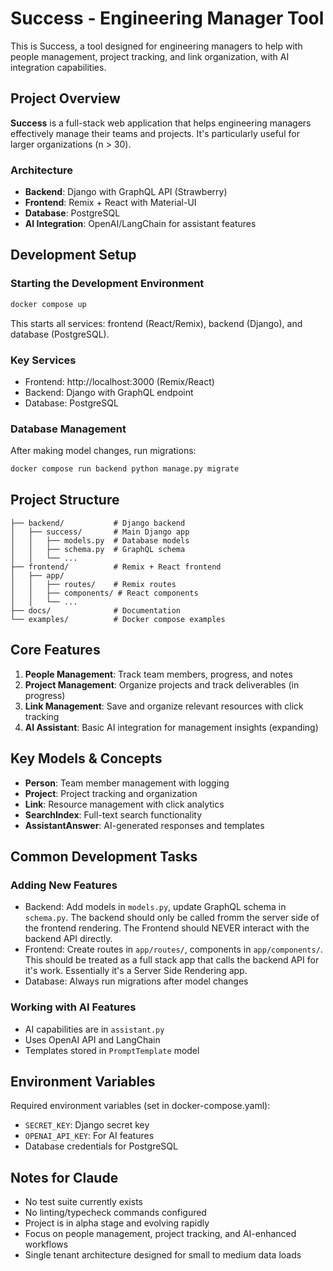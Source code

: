 # Success - Engineering Manager Tool

This is Success, a tool designed for engineering managers to help with people management, project tracking, and link organization, with AI integration capabilities.

## Project Overview

**Success** is a full-stack web application that helps engineering managers effectively manage their teams and projects. It's particularly useful for larger organizations (n > 30).

### Architecture
- **Backend**: Django with GraphQL API (Strawberry)
- **Frontend**: Remix + React with Material-UI
- **Database**: PostgreSQL
- **AI Integration**: OpenAI/LangChain for assistant features

## Development Setup

### Starting the Development Environment
```bash
docker compose up
```

This starts all services: frontend (React/Remix), backend (Django), and database (PostgreSQL).

### Key Services
- Frontend: http://localhost:3000 (Remix/React)
- Backend: Django with GraphQL endpoint
- Database: PostgreSQL

### Database Management
After making model changes, run migrations:
```bash
docker compose run backend python manage.py migrate
```

## Project Structure

```
├── backend/           # Django backend
│   ├── success/       # Main Django app
│   │   ├── models.py  # Database models
│   │   ├── schema.py  # GraphQL schema
│   │   └── ...
├── frontend/          # Remix + React frontend
│   ├── app/
│   │   ├── routes/    # Remix routes
│   │   ├── components/ # React components
│   │   └── ...
├── docs/              # Documentation
└── examples/          # Docker compose examples
```

## Core Features

1. **People Management**: Track team members, progress, and notes
2. **Project Management**: Organize projects and track deliverables (in progress)
3. **Link Management**: Save and organize relevant resources with click tracking
4. **AI Assistant**: Basic AI integration for management insights (expanding)

## Key Models & Concepts

- **Person**: Team member management with logging
- **Project**: Project tracking and organization
- **Link**: Resource management with click analytics
- **SearchIndex**: Full-text search functionality
- **AssistantAnswer**: AI-generated responses and templates

## Common Development Tasks

### Adding New Features
- Backend: Add models in `models.py`, update GraphQL schema in `schema.py`. The backend should only be called fromm the server side of the frontend rendering. The Frontend should NEVER interact with the backend API directly.
- Frontend: Create routes in `app/routes/`, components in `app/components/`. This should be treated as a full stack app that calls the backend API for it's work. Essentially it's a Server Side Rendering app.
- Database: Always run migrations after model changes


### Working with AI Features
- AI capabilities are in `assistant.py`
- Uses OpenAI API and LangChain
- Templates stored in `PromptTemplate` model

## Environment Variables
Required environment variables (set in docker-compose.yaml):
- `SECRET_KEY`: Django secret key
- `OPENAI_API_KEY`: For AI features
- Database credentials for PostgreSQL

## Notes for Claude
- No test suite currently exists
- No linting/typecheck commands configured
- Project is in alpha stage and evolving rapidly
- Focus on people management, project tracking, and AI-enhanced workflows
- Single tenant architecture designed for small to medium data loads